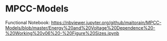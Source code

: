 # MPCC-Models
Functional Notebook: 
https://nbviewer.jupyter.org/github/maitorain/MPCC-Models/blob/master/Energy%20and%20Voltage%20Dependence%20-%20Working%20v06%20-%20Figure%20Sizes.ipynb